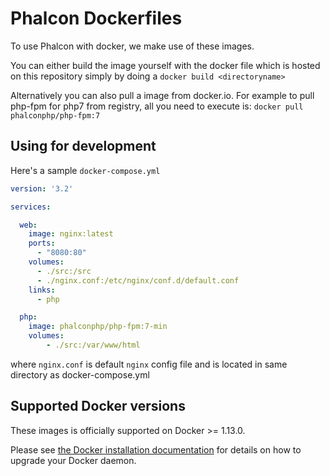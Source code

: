 # Phalcon Dockerfiles

To use Phalcon with docker, we make use of these images.

You can either build the image yourself with the docker file which is hosted on this repository simply by doing a `docker build <directoryname>`

Alternatively you can also pull a image from docker.io. For example to pull php-fpm for php7 from registry, all you need to execute is: `docker pull phalconphp/php-fpm:7`


## Using for development

Here's a sample `docker-compose.yml`

```yaml
version: '3.2'

services:

  web:
    image: nginx:latest
    ports:
      - "8080:80"
    volumes:
      - ./src:/src
      - ./nginx.conf:/etc/nginx/conf.d/default.conf
    links:
      - php

  php:
    image: phalconphp/php-fpm:7-min
    volumes:
        - ./src:/var/www/html

```
where `nginx.conf` is default `nginx` config file and is located in same directory as docker-compose.yml

## Supported Docker versions

These images is officially supported on Docker >= 1.13.0.

Please see [the Docker installation documentation](https://docs.docker.com/installation/) for details on how to upgrade your Docker daemon.
